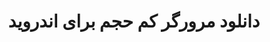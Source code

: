 ---
layout: tag
title: "دانلود مرورگر کم حجم برای اندروید"
tag: دانلود-مرورگر-کم-حجم-برای-اندروید
---